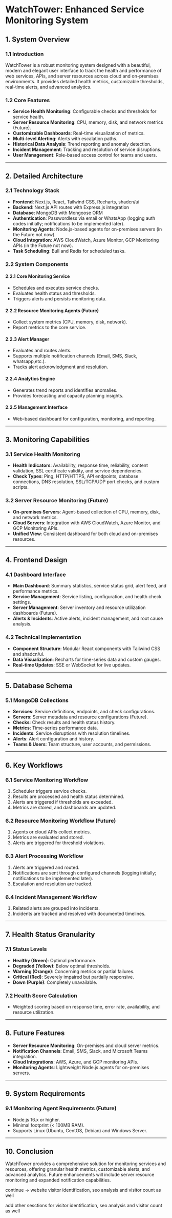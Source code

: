 # WatchTower: Enhanced Service Monitoring System

## 1. System Overview

### 1.1 Introduction
WatchTower is a robust monitoring system designed with a beautiful, modern and elegant user interface to track the health and performance of web services, APIs, and server resources across cloud and on-premises environments. It provides detailed health metrics, customizable thresholds, real-time alerts, and advanced analytics.

### 1.2 Core Features
- **Service Health Monitoring**: Configurable checks and thresholds for service health.
- **Server Resource Monitoring**: CPU, memory, disk, and network metrics (Future).
- **Customizable Dashboards**: Real-time visualization of metrics.
- **Multi-level Alerting**: Alerts with escalation paths.
- **Historical Data Analysis**: Trend reporting and anomaly detection.
- **Incident Management**: Tracking and resolution of service disruptions.
- **User Management**: Role-based access control for teams and users.

---

## 2. Detailed Architecture

### 2.1 Technology Stack
- **Frontend**: Next.js, React, Tailwind CSS, Recharts, shadcn/ui
- **Backend**: Next.js API routes with Express.js integration
- **Database**: MongoDB with Mongoose ORM
- **Authentication**: Passwordless via email or WhatsApp (logging auth codes initially; notifications to be implemented later).
- **Monitoring Agents**: Node.js-based agents for on-premises servers (in the Future not now).
- **Cloud Integration**: AWS CloudWatch, Azure Monitor, GCP Monitoring APIs (in the Future not now).
- **Task Scheduling**: Bull and Redis for scheduled tasks.

### 2.2 System Components

#### 2.2.1 Core Monitoring Service
- Schedules and executes service checks.
- Evaluates health status and thresholds.
- Triggers alerts and persists monitoring data.

#### 2.2.2 Resource Monitoring Agents (Future)
- Collect system metrics (CPU, memory, disk, network).
- Report metrics to the core service.

#### 2.2.3 Alert Manager
- Evaluates and routes alerts.
- Supports multiple notification channels (Email, SMS, Slack, whatsapp,etc.).
- Tracks alert acknowledgment and resolution.

#### 2.2.4 Analytics Engine
- Generates trend reports and identifies anomalies.
- Provides forecasting and capacity planning insights.

#### 2.2.5 Management Interface
- Web-based dashboard for configuration, monitoring, and reporting.

---

## 3. Monitoring Capabilities

### 3.1 Service Health Monitoring
- **Health Indicators**: Availability, response time, reliability, content validation, SSL certificate validity, and service dependencies.
- **Check Types**: Ping, HTTP/HTTPS, API endpoints, database connections, DNS resolution, SSL/TCP/UDP port checks, and custom scripts.

### 3.2 Server Resource Monitoring (Future)
- **On-premises Servers**: Agent-based collection of CPU, memory, disk, and network metrics.
- **Cloud Servers**: Integration with AWS CloudWatch, Azure Monitor, and GCP Monitoring APIs.
- **Unified View**: Consistent dashboard for both cloud and on-premises resources.

---

## 4. Frontend Design

### 4.1 Dashboard Interface
- **Main Dashboard**: Summary statistics, service status grid, alert feed, and performance metrics.
- **Service Management**: Service listing, configuration, and health check settings.
- **Server Management**: Server inventory and resource utilization dashboards (Future).
- **Alerts & Incidents**: Active alerts, incident management, and root cause analysis.

### 4.2 Technical Implementation
- **Component Structure**: Modular React components with Tailwind CSS and shadcn/ui.
- **Data Visualization**: Recharts for time-series data and custom gauges.
- **Real-time Updates**: SSE or WebSocket for live updates.

---

## 5. Database Schema

### 5.1 MongoDB Collections
- **Services**: Service definitions, endpoints, and check configurations.
- **Servers**: Server metadata and resource configurations (Future).
- **Checks**: Check results and health status history.
- **Metrics**: Time-series performance data.
- **Incidents**: Service disruptions with resolution timelines.
- **Alerts**: Alert configuration and history.
- **Teams & Users**: Team structure, user accounts, and permissions.

---

## 6. Key Workflows

### 6.1 Service Monitoring Workflow
1. Scheduler triggers service checks.
2. Results are processed and health status determined.
3. Alerts are triggered if thresholds are exceeded.
4. Metrics are stored, and dashboards are updated.

### 6.2 Resource Monitoring Workflow (Future)
1. Agents or cloud APIs collect metrics.
2. Metrics are evaluated and stored.
3. Alerts are triggered for threshold violations.

### 6.3 Alert Processing Workflow
1. Alerts are triggered and routed.
2. Notifications are sent through configured channels (logging initially; notifications to be implemented later).
3. Escalation and resolution are tracked.

### 6.4 Incident Management Workflow
1. Related alerts are grouped into incidents.
2. Incidents are tracked and resolved with documented timelines.

---

## 7. Health Status Granularity

### 7.1 Status Levels
- **Healthy (Green)**: Optimal performance.
- **Degraded (Yellow)**: Below optimal thresholds.
- **Warning (Orange)**: Concerning metrics or partial failures.
- **Critical (Red)**: Severely impaired but partially responsive.
- **Down (Purple)**: Completely unavailable.

### 7.2 Health Score Calculation
- Weighted scoring based on response time, error rate, availability, and resource utilization.

---

## 8. Future Features
- **Server Resource Monitoring**: On-premises and cloud server metrics.
- **Notification Channels**: Email, SMS, Slack, and Microsoft Teams integration.
- **Cloud Integrations**: AWS, Azure, and GCP monitoring APIs.
- **Monitoring Agents**: Lightweight Node.js agents for on-premises servers.

---

## 9. System Requirements

### 9.1 Monitoring Agent Requirements (Future)
- Node.js 16.x or higher.
- Minimal footprint (< 100MB RAM).
- Supports Linux (Ubuntu, CentOS, Debian) and Windows Server.

---

## 10. Conclusion
WatchTower provides a comprehensive solution for monitoring services and resources, offering granular health metrics, customizable alerts, and advanced analytics. Future enhancements will include server resource monitoring and expanded notification capabilities.


continue -> website visitor identification, seo analysis and visitor count as well

add other sesctions for visitor identification, seo analysis and visitor count as well